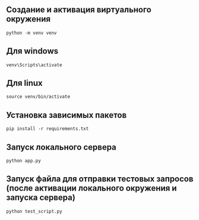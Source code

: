 ## Создание и активация виртуального окружения
```
python -m venv venv
```

## Для windows
```
venv\Scripts\activate
```


## Для linux 
```
source venv/bin/activate
```


## Установка зависимых пакетов
```
pip install -r requirements.txt
```


## Запуск локального сервера
```
python app.py
```


## Запуск файла для отправки тестовых запросов (после активации локального окружения и запуска сервера)
```
python test_script.py
```
